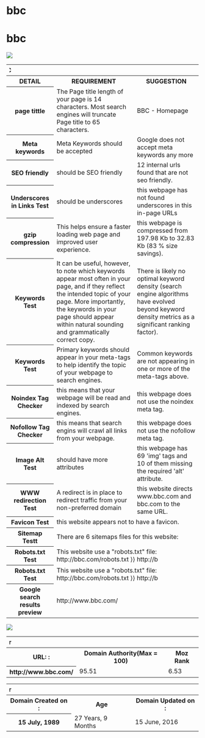 # bbc
<!DOCTYPE html>
<html lang="en"><head>
    <meta charset="UTF-8">
    <meta name="viewport" content="width=device-width, initial-scale=1">
    <title>bbc</title>
  </head>
  <body>
  <div class="container markdown-body">
 <h1 id="bbc">bbc</h1>

<img src="http://ichef.bbci.co.uk/corporate2/images/width/live/p0/0l/3r/p00l3rnt.jpg/624"><table>

<tbody><tr>
<th colspan="3"><marquee direction="right">BBC</marquee></th>
</tr>

<tr>
<th>DETAIL</th>
<th>REQUIREMENT</th>
<th>SUGGESTION</th>
</tr>

<tr>
<th>page tittle</th>
<td>The Page title length of your page is 14 characters. Most search engines will truncate Page title to 65 characters.</td>
<td>BBC - Homepage</td>
</tr>

<tr>
<th>Meta keywords</th>
<td>Meta Keywords should be accepted</td>
<td>Google does not accept meta keywords any more</td>
</tr>

<tr>
<th>SEO friendly</th>
<td> should be SEO friendly</td>
<td>12 internal urls found that are not seo friendly.</td>
</tr>

<tr>
<th>Underscores in Links Test</th>
<td>should be underscores</td>
<td>this webpage has not found underscores in this in-page URLs</td>
</tr>

<tr>
<th>gzip compression</th>
<td>This helps ensure a faster loading web page and improved user experience.</td>
<td>this webpage is compressed from 197.98 Kb to 32.83 Kb (83 % size savings). </td>
</tr>

<tr>
<th>Keywords Test</th>
<td>It can be useful, however, to note which keywords appear most often in your page, and if they reflect the intended topic of your page. More importantly, the keywords in your page should appear within natural sounding and grammatically correct copy.</td>
<td>There is likely no optimal keyword density (search engine algorithms have evolved beyond keyword density metrics as a significant ranking factor).</td>
</tr>


<tr>
<th>Keywords Test</th>
<td>Primary keywords should appear in your meta-tags to help identify the topic of your webpage to search engines.</td>
<td>Common keywords are not appearing in one or more of the meta-tags above.</td>
</tr>

<tr>
<th>Noindex Tag Checker</th>
<td>this means that your webpage will be read and indexed by search engines.</td>
<td>this webpage does not use the noindex meta tag.</td>
</tr>

<tr>
<th>Nofollow Tag Checker</th>
<td>this means that search engins will crawl all links from your webpage.</td>
<td>this webpage does not use the nofollow meta tag.</td>
</tr>


<tr>
<th>Image Alt Test</th>
<td>should have more attributes</td>
<td>this webpage has 69 'img' tags and 10 of them missing the required 'alt' attribute.</td>
</tr>

<tr>
<th>WWW redirection Test</th>
<td>A redirect is in place to redirect traffic from your non-preferred domain</td>
<td>this website directs www.bbc.com and bbc.com to the same URL.</td>
</tr>

<tr>
<th>Favicon Test</th>
<td colspan="2">this website appears not to have a favicon.</td>
</tr>

<tr>
<th>Sitemap Testt</th>
<td colspan="2">There are 6 sitemaps files for this website:</td>
</tr>

<tr>
<th>Robots.txt Test</th>
<td colspan="2">This website use a "robots.txt" file: http://bbc.com/robots.txt
⟩⟩ http://b</td>
</tr>

<tr>
<th>Robots.txt Test</th>
<td colspan="2">This website use a "robots.txt" file: http://bbc.com/robots.txt
⟩⟩ http://b</td>
</tr>

<tr>
<th>Google search results preview</th>
<td colspan="2">http://www.bbc.com/</td>
</tr>

</tbody></table>

<p> <p>

<img src="https://ichef.bbci.co.uk/images/ic/1200x675/p01m1rbq.jpg">


<table>
<tbody>

<tr>
<th colspan="3"><marquee direction="right">MozRank Checker</marquee></th>
</tr>

<tr>
<th>URL: :</th>
<th>Domain Authority(Max = 100)</th>
<th>Moz Rank</th>
</tr>

<tr>
<th>http://www.bbc.com/</th>
<td>95.51</td>
<td>6.53</td>
</tr>

</tbody>
</table>


<table>
<tbody>

<tr>
<th colspan="3"><marquee direction="right">Domain Age Checker</marquee></th>
</tr>

<tr>
<th>Domain Created on :</th>
<th>Age</th>
<th>Domain Updated on :</th>
</tr>

<tr>
<th>15 July, 1989</th>
<td>27 Years, 9 Months</td>
<td>15 June, 2016</td>
</tr>

</tbody>
</table>


</div>
</body></html>
